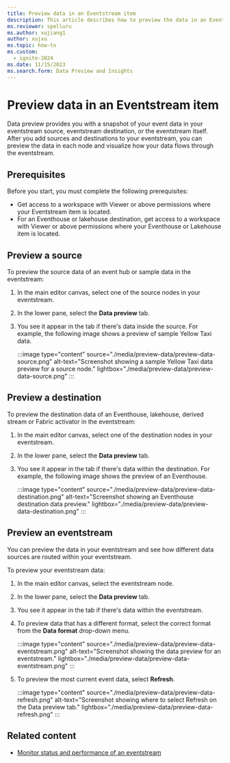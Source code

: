 ```yaml
---
title: Preview data in an Eventstream item
description: This article describes how to preview the data in an Eventstream item with the Microsoft Fabric event streams feature.
ms.reviewer: spelluru
ms.author: xujiang1
author: xujxu
ms.topic: how-to
ms.custom:
  - ignite-2024
ms.date: 11/15/2023
ms.search.form: Data Preview and Insights
---
```


# Preview data in an Eventstream item

Data preview provides you with a snapshot of your event data in your eventstream source, eventstream destination, or the eventstream itself. After you add sources and destinations to your eventstream, you can preview the data in each node and visualize how your data flows through the eventstream.

## Prerequisites

Before you start, you must complete the following prerequisites:

- Get access to a workspace with Viewer or above permissions where your Eventstream item is located.
- For an Eventhouse or lakehouse destination, get access to a workspace with Viewer or above permissions where your Eventhouse or Lakehouse item is located.

## Preview a source

To preview the source data of an event hub or sample data in the eventstream:

1. In the main editor canvas, select one of the source nodes in your eventstream.

1. In the lower pane, select the **Data preview** tab.

1. You see it appear in the tab if there's data inside the source. For example, the following image shows a preview of sample Yellow Taxi data.

   :::image type="content" source="./media/preview-data/preview-data-source.png" alt-text="Screenshot showing a sample Yellow Taxi data preview for a source node." lightbox="./media/preview-data/preview-data-source.png" :::

## Preview a destination

To preview the destination data of an Eventhouse, lakehouse, derived stream or Fabric activator in the eventstream:

1. In the main editor canvas, select one of the destination nodes in your eventstream.

1. In the lower pane, select the **Data preview** tab.

1. You see it appear in the tab if there's data within the destination. For example, the following image shows the preview of an Eventhouse.

   :::image type="content" source="./media/preview-data/preview-data-destination.png" alt-text="Screenshot showing an Eventhouse destination data preview." lightbox="./media/preview-data/preview-data-destination.png" :::

## Preview an eventstream

You can preview the data in your eventstream and see how different data sources are routed within your eventstream.

To preview your eventstream data:

1. In the main editor canvas, select the eventstream node.

1. In the lower pane, select the **Data preview** tab.

2. You see it appear in the tab if there's data within the eventstream.

3. To preview data that has a different format, select the correct format from the **Data format** drop-down menu.

   :::image type="content" source="./media/preview-data/preview-data-eventstream.png" alt-text="Screenshot showing the data preview for an eventstream." lightbox="./media/preview-data/preview-data-eventstream.png" :::

4. To preview the most current event data, select **Refresh**.

   :::image type="content" source="./media/preview-data/preview-data-refresh.png" alt-text="Screenshot showing where to select Refresh on the Data preview tab." lightbox="./media/preview-data/preview-data-refresh.png" :::

## Related content

- [Monitor status and performance of an eventstream](monitor.md)
